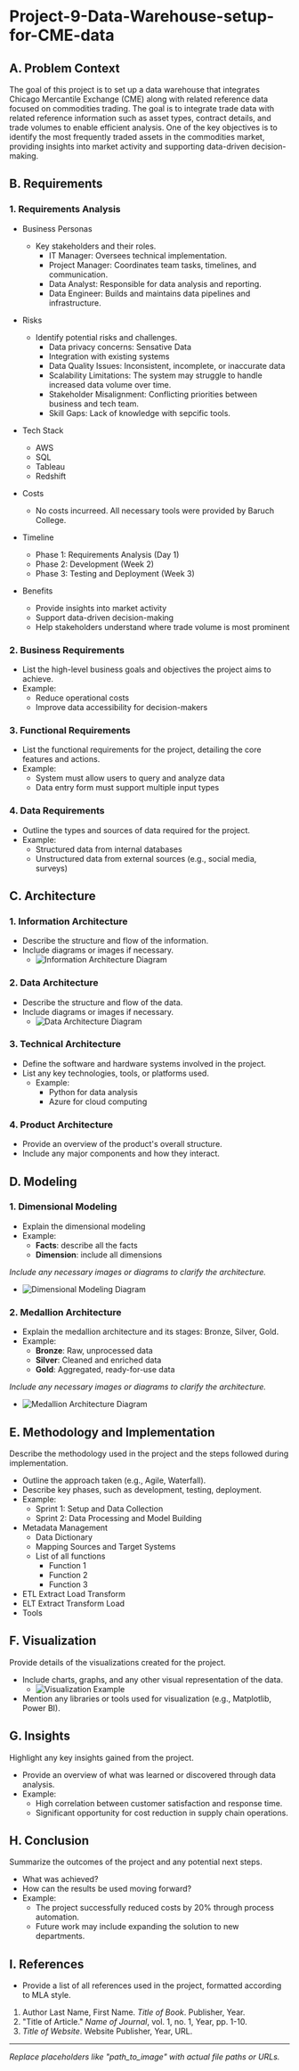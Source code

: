 # Project-9-Data-Warehouse-setup-for-CME-data

## A. Problem Context
The goal of this project is to set up a data warehouse that integrates Chicago Mercantile Exchange (CME) along with related reference data focused on commodities trading. The goal is to integrate trade data with related reference information such as asset types, contract details, and trade volumes to enable efficient analysis. One of the key objectives is to identify the most frequently traded assets in the commodities market, providing insights into market activity and supporting data-driven decision-making.

## B. Requirements

### 1. Requirements Analysis
- Business Personas
  - Key stakeholders and their roles.
    - IT Manager: Oversees technical implementation.
    - Project Manager: Coordinates team tasks, timelines, and communication.
    - Data Analyst: Responsible for data analysis and reporting.
    - Data Engineer: Builds and maintains data pipelines and infrastructure.

- Risks
  - Identify potential risks and challenges.
    - Data privacy concerns: Sensative Data 
    - Integration with existing systems
    - Data Quality Issues: Inconsistent, incomplete, or inaccurate data
    - Scalability Limitations: The system may struggle to handle increased data volume over time.
    - Stakeholder Misalignment: Conflicting priorities between business and tech team. 
    - Skill Gaps: Lack of knowledge with sepcific tools.
      
- Tech Stack
  - AWS
  - SQL
  - Tableau
  - Redshift
  
- Costs
  - No costs incurreed. All necessary tools were provided by Baruch College.
    
- Timeline
    - Phase 1: Requirements Analysis (Day 1)
    - Phase 2: Development (Week 2)
    - Phase 3: Testing and Deployment (Week 3)
      
- Benefits
    - Provide insights into market activity
    - Support data-driven decision-making
    - Help stakeholders understand where trade volume is most prominent

### 2. Business Requirements
- List the high-level business goals and objectives the project aims to achieve.
- Example:
  - Reduce operational costs
  - Improve data accessibility for decision-makers

### 3. Functional Requirements
- List the functional requirements for the project, detailing the core features and actions.
- Example:
  - System must allow users to query and analyze data
  - Data entry form must support multiple input types

### 4. Data Requirements
- Outline the types and sources of data required for the project.
- Example:
  - Structured data from internal databases
  - Unstructured data from external sources (e.g., social media, surveys)

## C. Architecture

### 1. Information Architecture
- Describe the structure and flow of the information.
- Include diagrams or images if necessary. 
  - ![Information Architecture Diagram](path_to_image)

### 2. Data Architecture
- Describe the structure and flow of the data.
- Include diagrams or images if necessary. 
  - ![Data Architecture Diagram](path_to_image)

### 3. Technical Architecture
- Define the software and hardware systems involved in the project.
- List any key technologies, tools, or platforms used. 
  - Example: 
    - Python for data analysis
    - Azure for cloud computing

### 4. Product Architecture
- Provide an overview of the product's overall structure.
- Include any major components and how they interact.

## D. Modeling

### 1. Dimensional Modeling
- Explain the dimensional modeling
- Example:
  - **Facts**: describe all the facts
  - **Dimension**: include all dimensions

*Include any necessary images or diagrams to clarify the architecture.*
  - ![Dimensional Modeling Diagram](path_to_image)


### 2. Medallion Architecture
- Explain the medallion architecture and its stages: Bronze, Silver, Gold.
- Example:
  - **Bronze**: Raw, unprocessed data
  - **Silver**: Cleaned and enriched data
  - **Gold**: Aggregated, ready-for-use data

*Include any necessary images or diagrams to clarify the architecture.*
  - ![Medallion Architecture Diagram](path_to_image)

## E. Methodology and Implementation
Describe the methodology used in the project and the steps followed during implementation.

- Outline the approach taken (e.g., Agile, Waterfall).
- Describe key phases, such as development, testing, deployment.
- Example:
  - Sprint 1: Setup and Data Collection
  - Sprint 2: Data Processing and Model Building
- Metadata Management
  - Data Dictionary
  - Mapping Sources and Target Systems
  - List of all functions
	- Function 1 
	- Function 2
	- Function 3
- ETL Extract Load Transform
- ELT Extract Transform Load
- Tools 

## F. Visualization
Provide details of the visualizations created for the project.

- Include charts, graphs, and any other visual representation of the data.
  - ![Visualization Example](path_to_image)
- Mention any libraries or tools used for visualization (e.g., Matplotlib, Power BI).

## G. Insights
Highlight any key insights gained from the project.

- Provide an overview of what was learned or discovered through data analysis.
- Example:
  - High correlation between customer satisfaction and response time.
  - Significant opportunity for cost reduction in supply chain operations.

## H. Conclusion
Summarize the outcomes of the project and any potential next steps.

- What was achieved?
- How can the results be used moving forward?
- Example:
  - The project successfully reduced costs by 20% through process automation.
  - Future work may include expanding the solution to new departments.

## I. References
- Provide a list of all references used in the project, formatted according to MLA style.

1. Author Last Name, First Name. *Title of Book*. Publisher, Year.
2. "Title of Article." *Name of Journal*, vol. 1, no. 1, Year, pp. 1-10.
3. *Title of Website*. Website Publisher, Year, URL.

---

*Replace placeholders like "path_to_image" with actual file paths or URLs.*
